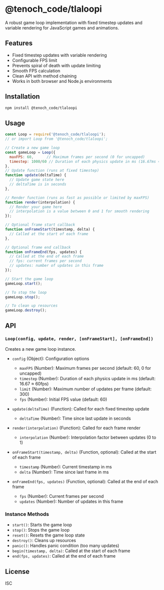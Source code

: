 # @tenoch_code/tlaloopi

A robust game loop implementation with fixed timestep updates and variable rendering for JavaScript games and animations.

## Features

- Fixed timestep updates with variable rendering
- Configurable FPS limit
- Prevents spiral of death with update limiting
- Smooth FPS calculation
- Clean API with method chaining
- Works in both browser and Node.js environments

## Installation

```bash
npm install @tenoch_code/tlaloopi
```

## Usage

```javascript
const Loop = require('@tenoch_code/tlaloopi');
// or import Loop from '@tenoch_code/tlaloopi';

// Create a new game loop
const gameLoop = Loop({
  maxFPS: 60,      // Maximum frames per second (0 for uncapped)
  timestep: 1000/60 // Duration of each physics update in ms (16.67ms ≈ 60fps)
}, 
// Update function (runs at fixed timestep)
function update(deltaTime) {
  // Update game state here
  // deltaTime is in seconds
},

// Render function (runs as fast as possible or limited by maxFPS)
function render(interpolation) {
  // Render your game here
  // interpolation is a value between 0 and 1 for smooth rendering
});

// Optional frame start callback
function onFrameStart(timestamp, delta) {
  // Called at the start of each frame
},

// Optional frame end callback
function onFrameEnd(fps, updates) {
  // Called at the end of each frame
  // fps: current frames per second
  // updates: number of updates in this frame
});

// Start the game loop
gameLoop.start();

// To stop the loop
gameLoop.stop();

// To clean up resources
gameLoop.destroy();
```

## API

### `Loop(config, update, render, [onFrameStart], [onFrameEnd])`

Creates a new game loop instance.

- `config` (Object): Configuration options
  - `maxFPS` (Number): Maximum frames per second (default: 60, 0 for uncapped)
  - `timestep` (Number): Duration of each physics update in ms (default: 16.67 ≈ 60fps)
  - `limit` (Number): Maximum number of updates per frame (default: 300)
  - `fps` (Number): Initial FPS value (default: 60)

- `update(deltaTime)` (Function): Called for each fixed timestep update
  - `deltaTime` (Number): Time since last update in seconds

- `render(interpolation)` (Function): Called for each frame render
  - `interpolation` (Number): Interpolation factor between updates (0 to 1)

- `onFrameStart(timestamp, delta)` (Function, optional): Called at the start of each frame
  - `timestamp` (Number): Current timestamp in ms
  - `delta` (Number): Time since last frame in ms

- `onFrameEnd(fps, updates)` (Function, optional): Called at the end of each frame
  - `fps` (Number): Current frames per second
  - `updates` (Number): Number of updates in this frame

### Instance Methods

- `start()`: Starts the game loop
- `stop()`: Stops the game loop
- `reset()`: Resets the game loop state
- `destroy()`: Cleans up resources
- `panic()`: Handles panic condition (too many updates)
- `begin(timestamp, delta)`: Called at the start of each frame
- `end(fps, updates)`: Called at the end of each frame

## License

ISC

